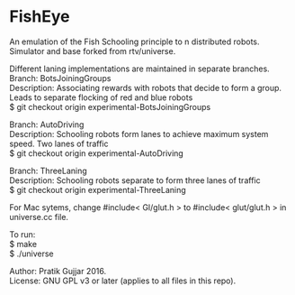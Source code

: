 FishEye
========

An emulation of the Fish Schooling principle to n distributed robots. <br />
Simulator and base forked from rtv/universe. <br />

Different laning implementations are maintained in separate branches. <br />
Branch: BotsJoiningGroups <br />
Description: Associating rewards with robots that decide to form a group. Leads to separate flocking of red and blue robots <br />
$ git checkout origin experimental-BotsJoiningGroups <br />

Branch: AutoDriving <br />
Description: Schooling robots form lanes to achieve maximum system speed. Two lanes of traffic <br />
$ git checkout origin experimental-AutoDriving <br />

Branch: ThreeLaning <br />
Description: Schooling robots separate to form three lanes of traffic <br />
$ git checkout origin experimental-ThreeLaning <br />

For Mac sytems, change #include< Gl/glut.h > to #include< glut/glut.h > in universe.cc file. <br />

To run: <br />
$ make <br />
$ ./universe <br />

Author: Pratik Gujjar 2016. <br />
License: GNU GPL v3 or later (applies to all files in this repo).

